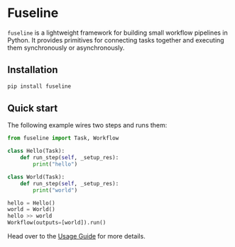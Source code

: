 # Fuseline

`fuseline` is a lightweight framework for building small workflow pipelines in Python. It provides primitives for connecting tasks together and executing them synchronously or asynchronously.

## Installation

```bash
pip install fuseline
```

## Quick start

The following example wires two steps and runs them:

```python
from fuseline import Task, Workflow

class Hello(Task):
    def run_step(self, _setup_res):
        print("hello")

class World(Task):
    def run_step(self, _setup_res):
        print("world")

hello = Hello()
world = World()
hello >> world
Workflow(outputs=[world]).run()
```

Head over to the [Usage Guide](usage.md) for more details.
